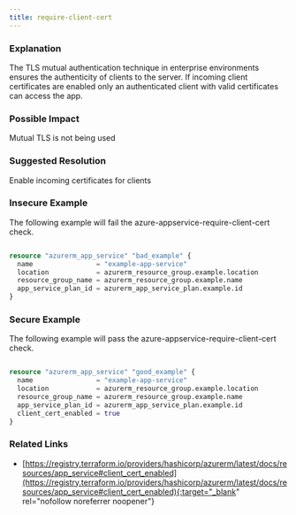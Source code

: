 ```yaml
---
title: require-client-cert
---
```


### Explanation

The TLS mutual authentication technique in enterprise environments ensures the authenticity of clients to the server. If incoming client certificates are enabled only an authenticated client with valid certificates can access the app.

### Possible Impact
Mutual TLS is not being used

### Suggested Resolution
Enable incoming certificates for clients


### Insecure Example

The following example will fail the azure-appservice-require-client-cert check.

```terraform

resource "azurerm_app_service" "bad_example" {
  name                = "example-app-service"
  location            = azurerm_resource_group.example.location
  resource_group_name = azurerm_resource_group.example.name
  app_service_plan_id = azurerm_app_service_plan.example.id
}

```



### Secure Example

The following example will pass the azure-appservice-require-client-cert check.

```terraform

resource "azurerm_app_service" "good_example" {
  name                = "example-app-service"
  location            = azurerm_resource_group.example.location
  resource_group_name = azurerm_resource_group.example.name
  app_service_plan_id = azurerm_app_service_plan.example.id
  client_cert_enabled = true
}

```




### Related Links


- [https://registry.terraform.io/providers/hashicorp/azurerm/latest/docs/resources/app_service#client_cert_enabled](https://registry.terraform.io/providers/hashicorp/azurerm/latest/docs/resources/app_service#client_cert_enabled){:target="_blank" rel="nofollow noreferrer noopener"}


